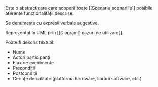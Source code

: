 Este o abstractizare care acoperă toate [[Scenariu|scenariile]] posibile aferente funcționalității descrise.

Se denumește cu expresii verbale sugestive.

Reprezentat în UML prin [[Diagramă cazuri de utilizare]].

Poate fi descris textual:
- Nume
- Actori participanți
- Flux de evenimente
- Precondiții
- Postcondiții
- Cerințe de calitate (platforma hardware, librării software, etc.)

